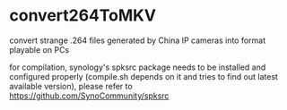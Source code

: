 # convert264ToMKV
convert strange .264 files generated by China IP cameras into format playable on PCs


for compilation, synology's spksrc package needs to be installed and configured properly (compile.sh depends on it and tries to find out latest available version), please refer to https://github.com/SynoCommunity/spksrc

